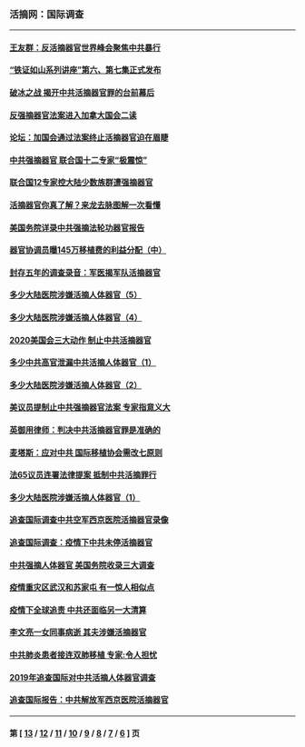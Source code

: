 ### 活摘网：国际调查
---
#### [王友群：反活摘器官世界峰会聚焦中共暴行](../../pages/nf5947/n13250738.md?01300430) 
#### [“铁证如山系列讲座”第六、第七集正式发布](../../pages/nf5947/n13106287.md?01300430) 
#### [破冰之战 揭开中共活摘器官罪的台前幕后](../../pages/nf5947/n13082457.md?01300430) 
#### [反强摘器官法案进入加拿大国会二读](../../pages/nf5947/n13033450.md?01300430) 
#### [论坛：加国会通过法案终止活摘器官迫在眉睫](../../pages/nf5947/n13029839.md?01300430) 
#### [中共强摘器官 联合国十二专家“极震惊”](../../pages/nf5947/n13024313.md?01300430) 
#### [联合国12专家控大陆少数族群遭强摘器官](../../pages/nf5947/n13023877.md?01300430) 
#### [活摘器官你真了解？来龙去脉图解一次看懂](../../pages/nf5947/n13013820.md?01300430) 
#### [美国务院详录中共强摘法轮功器官报告](../../pages/nf5947/n12944519.md?01300430) 
#### [器官协调员曝145万移植费的利益分配（中）](../../pages/nf5947/n12894547.md?01300430) 
#### [封存五年的调查录音：军医揭军队活摘器官](../../pages/nf5947/n12798692.md?01300430) 
#### [多少大陆医院涉嫌活摘人体器官（5）](../../pages/nf5947/n12768383.md?01300430) 
#### [多少大陆医院涉嫌活摘人体器官（4）](../../pages/nf5947/n12664434.md?01300430) 
#### [2020美国会三大动作 制止中共活摘器官](../../pages/nf5947/n12682004.md?01300430) 
#### [多少中共高官泄漏中共活摘人体器官（1）](../../pages/nf5947/n12671234.md?01300430) 
#### [多少大陆医院涉嫌活摘人体器官（2）](../../pages/nf5947/n12655589.md?01300430) 
#### [美议员提制止中共强摘器官法案 专家指意义大](../../pages/nf5947/n12630561.md?01300430) 
#### [英御用律师：判决中共活摘器官罪是准确的](../../pages/nf5947/n12580740.md?01300430) 
#### [麦塔斯：应对中共 国际移植协会需改七原则](../../pages/nf5947/n12514711.md?01300430) 
#### [法65议员连署法律提案 抵制中共活摘罪行](../../pages/nf5947/n12437047.md?01300430) 
#### [多少大陆医院涉嫌活摘人体器官（1）](../../pages/nf5947/n12414284.md?01300430) 
#### [追查国际调查中共空军西京医院活摘器官录像](../../pages/nf5947/n12348837.md?01300430) 
#### [追查国际调查：疫情下中共未停活摘器官](../../pages/nf5947/n12273415.md?01300430) 
#### [中共强摘人体器官 美国务院收录三大调查](../../pages/nf5947/n12181488.md?01300430) 
#### [疫情重灾区武汉和苏家屯 有一惊人相似点](../../pages/nf5947/n12150824.md?01300430) 
#### [疫情下全球追责 中共还面临另一大清算](../../pages/nf5947/n12070397.md?01300430) 
#### [李文亮一女同事病逝 其夫涉嫌活摘器官](../../pages/nf5947/n11957882.md?01300430) 
#### [中共肺炎患者接连双肺移植 专家:令人担忧](../../pages/nf5947/n11945516.md?01300430) 
#### [2019年追查国际对中共活摘人体器官调查](../../pages/nf5947/n11917733.md?01300430) 
#### [追查国际报告：中共解放军西京医院活摘器官](../../pages/nf5947/n11838359.md?01300430) 

---
#### 第 [ [13](./13.md?01300430) / [12](./12.md?01300430) / [11](./11.md?01300430) / [10](./10.md?01300430) / [9](./9.md?01300430) / [8](./8.md?01300430) / [7](./7.md?01300430) / [6](./6.md?01300430) ] 页

